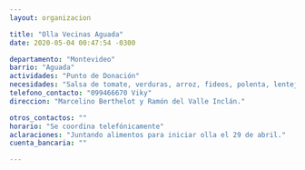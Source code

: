```yaml
---
layout: organizacion

title: "Olla Vecinas Aguada"
date: 2020-05-04 00:47:54 -0300

departamento: "Montevideo"
barrio: "Aguada"
actividades: "Punto de Donación"
necesidades: "Salsa de tomate, verduras, arroz, fideos, polenta, lentejas, sal. Artículos de limpieza, tapabocas, guantes."
telefono_contacto: "099466670 Viky"
direccion: "Marcelino Berthelot y Ramón del Valle Inclán."

otros_contactos: ""
horario: "Se coordina telefónicamente"
aclaraciones: "Juntando alimentos para iniciar olla el 29 de abril."
cuenta_bancaria: ""

---
```

